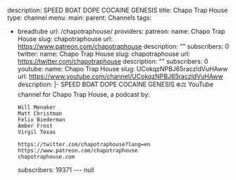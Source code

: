 description: SPEED BOAT DOPE COCAINE GENESIS
title: Chapo Trap House
type: channel
menu:
  main:
    parent: Channels
tags:
- breadtube
url: /chapotraphouse/
providers:
  patreon:
    name: Chapo Trap House
    slug: chapotraphouse
    url: https://www.patreon.com/chapotraphouse
    description: ""
    subscribers: 0
  twitter:
    name: Chapo Trap House
    slug: chapotraphouse
    url: https://twitter.com/chapotraphouse
    description: ""
    subscribers: 0
  youtube:
    name: Chapo Trap House
    slug: UCokqzNPBJ65raczldVuHAww
    url: https://www.youtube.com/channel/UCokqzNPBJ65raczldVuHAww
    description: |-
      SPEED BOAT DOPE COCAINE GENESIS  ❄️⚖
      YouTube channel for Chapo Trap House, a podcast by:

      Will Menaker
      Matt Christman
      Felix Biederman
      Amber Frost
      Virgil Texas

      https://twitter.com/chapotraphouse?lang=en
      https://www.patreon.com/chapotraphouse
      chapotraphouse.com
    subscribers: 19371
--- null
